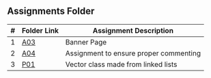 ##  Assignments Folder

|   #   | Folder Link | Assignment Description |
| :---: | ----------- | ---------------------- |
|   1   |    [A03](A03)   |    Banner Page      |
|   2   |    [A04](A04)   | Assignment to ensure proper commenting |
|   3   |    [P01](P01)   | Vector class made from linked lists
